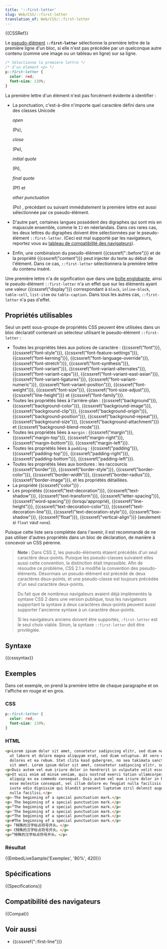 ```yaml
---
title: '::first-letter'
slug: Web/CSS/::first-letter
translation_of: Web/CSS/::first-letter
---
```


{{CSSRef}}

Le [pseudo-élément](/fr/docs/Web/CSS/Pseudo-elements) **`::first-letter`** sélectionne la première lettre de la première ligne d'un bloc, si elle n'est pas précédée par un quelconque autre contenu (comme une image ou un tableau en ligne) sur sa ligne.

```css
/* Sélectionne la première lettre */
/* d'un élément <p> */
p::first-letter {
  color: red;
  font-size: 130%;
}
```

La première lettre d'un élément n'est pas forcément évidente à identifier :

- La ponctuation, c'est-à-dire n'importe quel caractère défini dans une des classes Unicode

  <i lang="en">open</i>

  (Ps),

  <i lang="en">close</i>

  (Pe),

  <i lang="en">initial quote</i>

  (Pi),

  <i lang="en">final quote</i>

  (Pf) et

  <i lang="en">other punctuation</i>

  (Po) , précédant ou suivant immédiatement la première lettre est aussi sélectionnée par ce pseudo-élément.

- D'autre part, certaines langues possèdent des digraphes qui sont mis en majuscule ensemble, comme le `IJ` en néerlandais. Dans ces rares cas, les deux lettres du digraphes doivent être sélectionnées par le pseudo-élément `::first-letter`. (Ceci est mal supporté par les navigateurs, reportez vous au [tableau de compatibilité des navigateurs](/fr/docs/Web/CSS/::first-letter#compatibilité_des_navigateurs)).
- Enfin, une combinaison du pseudo-élément {{cssxref("::before")}} et de la propriété {{cssxref("content")}} peut injecter du texte au début de l'élément. Dans ce cas, `::first-letter` sélectionnera la première lettre du contenu inséré.

Une première lettre n'a de signification que dans une [boîte englobante](/fr/docs/Web/CSS/Visual_formatting_model#les_éléments_de_bloc_et_les_boîtes_de_bloc), ainsi le pseudo-élément `::first-letter` n'a un effet que sur les éléments ayant une valeur {{cssxref("display")}} correspondant à `block`, `inline-block`, `table-cell`, `list-item` ou `table-caption`. Dans tous les autres cas, `::first-letter` n'a pas d'effet.

## Propriétés utilisables

Seul un petit sous-groupe de propriétés CSS peuvent être utilisées dans un bloc déclaratif contenant un sélecteur utilisant le pseudo-élément `::first-letter` :

- Toutes les propriétés liées aux polices de caractère : {{cssxref("font")}}, {{cssxref("font-style")}}, {{cssxref("font-feature-settings")}}, {{cssxref("font-kerning")}}, {{cssxref("font-language-override")}}, {{cssxref("font-stretch")}}, {{cssxref("font-synthesis")}}, {{cssxref("font-variant")}}, {{cssxref("font-variant-alternates")}}, {{cssxref("font-variant-caps")}}, {{cssxref("font-variant-east-asian")}}, {{cssxref("font-variant-ligatures")}}, {{cssxref("font-variant-numeric")}}, {{cssxref("font-variant-position")}}, {{cssxref("font-weight")}}, {{cssxref("font-size")}}, {{cssxref("font-size-adjust")}}, {{cssxref("line-height")}} et {{cssxref("font-family")}}.
- Toutes les propriétés liées à l'arrière-plan : {{cssxref("background")}},{{cssxref("background-color")}}, {{cssxref("background-image")}}, {{cssxref("background-clip")}}, {{cssxref("background-origin")}}, {{cssxref("background-position")}}, {{cssxref("background-repeat")}}, {{cssxref("background-size")}}, {{cssxref("background-attachment")}} et {{cssxref("background-blend-mode")}}.
- Toutes les propriétés liées à `margin` : {{cssxref("margin")}}, {{cssxref("margin-top")}}, {{cssxref("margin-right")}}, {{cssxref("margin-bottom")}}, {{cssxref("margin-left")}}.
- Toutes les propriétés liées à `padding` : {{cssxref("padding")}}, {{cssxref("padding-top")}}, {{cssxref("padding-right")}}, {{cssxref("padding-bottom")}}, {{cssxref("padding-left")}}.
- Toutes les propriétés liées aux bordures : les raccourcis {{cssxref("border")}}, {{cssxref("border-style")}}, {{cssxref("border-color")}}, {{cssxref("border-width")}}, {{cssxref("border-radius")}}, {{cssxref("border-image")}}, et les propriétés détaillées.
- La propriété {{cssxref("color")}} .
- Les propriétés {{cssxref("text-decoration")}}, {{cssxref("text-shadow")}}, {{cssxref("text-transform")}}, {{cssxref("letter-spacing")}}, {{cssxref("word-spacing")}} (lorsqu'approprié), {{cssxref("line-height")}}, {{cssxref("text-decoration-color")}}, {{cssxref("text-decoration-line")}}, {{cssxref("text-decoration-style")}}, {{cssxref("box-shadow")}}, {{cssxref("float")}}, {{cssxref("vertical-align")}} (seulement si `float` vaut `none`).

Puisque cette liste sera complétée dans l'avenir, il est recommandé de ne pas utiliser d'autres propriétés dans un bloc de déclaration, de manière à concevoir un CSS pérenne.

> **Note :** Dans CSS 2, les pseudo-éléments étaient précédés d'un seul caractère deux-points. Puisque les pseudo-classes suivaient elles aussi cette convention, la distinction était impossible. Afin de résoudre ce problème, CSS 2.1 a modifié la convention des pseudo-éléments. Désormais un pseudo-élément est précédé de deux caractères deux-points, et une pseudo-classe est toujours précédée d'un seul caractère deux-points.
>
> Du fait que de nombreux navigateurs avaient déjà implémentés la syntaxe CSS 2 dans une version publique, tous les navigateurs supportant la syntaxe à deux caractères deux-points peuvent aussi supporter l'ancienne syntaxe à un caractère deux-points.
>
> Si les navigateurs anciens doivent être supportés, `:first-letter` est le seul choix viable. Sinon, la syntaxe `::first-letter` doit être privilégiée.

## Syntaxe

{{csssyntax}}

## Exemples

Dans cet exemple, on prend la première lettre de chaque paragraphe et on l'affiche en rouge et en gros.

### CSS

```css
p::first-letter {
  color: red;
  font-size: 130%;
}
```

### HTML

```html
<p>Lorem ipsum dolor sit amet, consetetur sadipscing elitr, sed diam nonumy eirmod tempor invidunt
  ut labore et dolore magna aliquyam erat, sed diam voluptua. At vero eos et accusam et justo duo
  dolores et ea rebum. Stet clita kasd gubergren, no sea takimata sanctus est. Lorem ipsum dolor
  sit amet. Lorem ipsum dolor sit amet, consetetur sadipscing elitr, sed diam nonumy amet.</p>
<p>Duis autem vel eum iriure dolor in hendrerit in vulputate velit esse molestie consequat.</p>
<p>Ut wisi enim ad minim veniam, quis nostrud exerci tation ullamcorper suscipit lobortis nisl ut
  aliquip ex ea commodo consequat. Duis autem vel eum iriure dolor in hendrerit in vulputate velit
  esse molestie consequat, vel illum dolore eu feugiat nulla facilisis at vero eros et accumsan et
  iusto odio dignissim qui blandit praesent luptatum zzril delenit augue duis dolore te feugait
  nulla facilisi.</p>
<p>-The beginning of a special punctuation mark.</p>
<p>_The beginning of a special punctuation mark.</p>
<p>"The beginning of a special punctuation mark.</p>
<p>'The beginning of a special punctuation mark.</p>
<p>*The beginning of a special punctuation mark.</p>
<p>#The beginning of a special punctuation mark.</p>
<p>「特殊的汉字标点符号开头。</p>
<p>《特殊的汉字标点符号开头。</p>
<p>“特殊的汉字标点符号开头。</p>
```

### Résultat

{{EmbedLiveSample('Exemples', '80%', 420)}}

## Spécifications

{{Specifications}}

## Compatibilité des navigateurs

{{Compat}}

## Voir aussi

- {{cssxref("::first-line")}}

